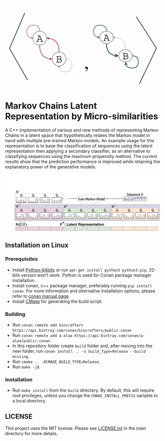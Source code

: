 ![](mcms.png)

# Markov Chains Latent Representation by Micro-similarities

A C++ implementation of various and new methods of representing Markov Chains in a latent space that hypothetically relates the Markov model in hand with multiple pre-trained Markov models. An example usage for this representation is to base the classification of sequences using the latent representation then applying a secondary classifier, as an alternative to classifying sequences using the maximum propensity method. The current results show that the prediction performance is improved while retaining the explanatory power of the generative models.

![](mcprojection.png)

## Installation on Linux

### Prerequisites

- Install [Python-64bits](https://www.python.org/downloads) or run `apt-get install python3 python3-pip`, 32-bits version won't work. Python is used for Conan package manager installation.
- Install conan, c++ package manager, preferably running `pip install conan`. For more information and alternative installation options, please refer to [conan manual page](http://docs.conan.io/en/latest/installation.html).
- Install [CMake](https://cmake.org/) for generating the build script.

### Building

- Run `conan remote add bincrafters https://api.bintray.com/conan/bincrafters/public-conan`
- Run `conan remote add a-alaa https://api.bintray.com/conan/a-alaa/public-conan`.
- In this repository folder create `build` folder and, after moving into the new folder, run `conan install .. -s build_type=Release --build missing`.
- Run `cmake .. -DCMAKE_BUILD_TYPE=Release`.
- Run `make -j8`.

### Installation

- Run `make install` from the `build` directory. By default, this will require root privileges, unless you change the `CMAKE_INSTALL_PREFIX` variable to a local directory.

## LICENSE

This project uses the MIT license. Please see [LICENSE.txt](LICENSE.txt) in the main directory for more details.